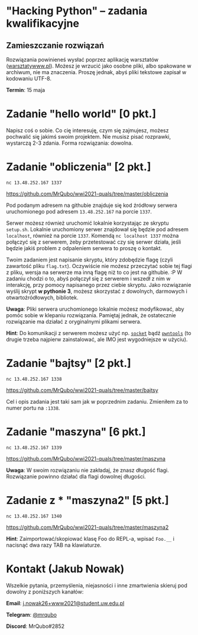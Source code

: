 # "Hacking Python" – zadania kwalifikacyjne


## Zamieszczanie rozwiązań

Rozwiązania powinieneś wysłać poprzez aplikację warsztatów
([warsztatywww.pl](https://warsztatywww.pl/2021/workshop/depyton/solution/)).
Możesz je wrzucić jako osobne pliki, albo spakowane w archiwum, nie ma
znaczenia. Proszę jednak, abyś pliki tekstowe zapisał w kodowaniu UTF-8.

**Termin**: 15 maja


# Zadanie "hello world" [0 pkt.]

Napisz coś o sobie. Co cię interesuję, czym się zajmujesz, możesz pochwalić się
jakimś swoim projektem. Nie musisz pisać rozprawki, wystarczą 2-3 zdania. Forma
rozwiązania: dowolna.

<!-- Część rzeczy, które będziemy robić, może być zależna od wersji pythona. Upewnij
   - się, że umiesz pobrać/zainstalować dowolną wersję pythona na swoim systemie
   - operacyjnym.
   -
   - Na Windowsie i macOS-ie można np. pobrać installer z
   - [python.org](https://www.python.org). Na Linuxie można np. skorzystać z
   - [`pyenv`](https://github.com/pyenv/pyenv). Ja używam
   - [`asdf`](https://asdf-vm.com/#/) i polecam. :) -->


# Zadanie "obliczenia" [2 pkt.]

`nc 13.48.252.167 1337`

https://github.com/MrQubo/wwi2021-quals/tree/master/obliczenia

Pod podanym adresem na githubie znajduje się kod źródłowy serwera uruchomionego
pod adresem `13.48.252.167` na porcie `1337`.

Serwer możesz również uruchomić lokalnie korzystając ze skryptu `setup.sh`.
Lokalnie uruchomiony serwer znajdował się będzie pod adresem `localhost`,
również na porcie `1337`. Komendą `nc localhost 1337` można połączyć się z
serwerem, żeby przetestować czy się serwer działa, jeśli będzie jakiś problem z
odpaleniem serwera to proszę o kontakt.

Twoim zadaniem jest napisanie skryptu, który zdobędzie flagę (czyli zawartość
pliku `flag.txt`). Oczywiście nie możesz przeczytać sobie tej flagi z pliku,
wersja na serwerze ma inną flagę niż to co jest na githubie. :P W zadaniu chodzi
o to, abyś połączył się z serwerem i wszedł z nim w interakcję, przy pomocy
napisanego przez ciebie skryptu. Jako rozwiązanie wyślij skrypt **w pythonie
3**, możesz skorzystać z dowolnych, darmowych i otwartoźródłowych, bibliotek.

**Uwaga**: Pliki serwera uruchomionego lokalnie możesz modyfikować, aby pomóc
sobie w klepaniu rozwiązania. Pamiętaj jednak, że ostatecznie rozwiązanie ma
działać z oryginalnymi plikami serwera.

**Hint**: Do komunikacji z serwerem możesz użyć np.
[`socket`](https://docs.python.org/3/library/socket.html#example) bądź
[`pwntools`](https://docs.pwntools.com/en/latest/tubes/sockets.html?highlight=remote#pwnlib.tubes.remote.remote)
(to drugie trzeba najpierw zainstalować, ale IMO jest wygodniejsze w użyciu).


# Zadanie "bajtsy" [2 pkt.]

`nc 13.48.252.167 1338`

https://github.com/MrQubo/wwi2021-quals/tree/master/bajtsy

Cel i opis zadania jest taki sam jak w poprzednim zadaniu. Zmieniłem za to numer
portu na `:1338`.


# Zadanie "maszyna" [6 pkt.]

`nc 13.48.252.167 1339`

https://github.com/MrQubo/wwi2021-quals/tree/master/maszyna

**Uwaga**: W swoim rozwiązaniu nie zakładaj, że znasz długość flagi. Rozwiązanie
powinno działać dla flagi dowolnej długości.


# Zadanie z * "maszyna2" [5 pkt.]

`nc 13.48.252.167 1340`

https://github.com/MrQubo/wwi2021-quals/tree/master/maszyna2

**Hint**: Zaimportować/skopiować klasę Foo do REPL-a, wpisać `Foo.__` i nacisnąć
dwa razy TAB na klawiaturze.


# Kontakt (Jakub Nowak)

Wszelkie pytania, przemyślenia, niejasności i inne zmartwienia skieruj pod
dowolny z poniższych kanałów:

**Email**: j.nowak26+www2021@student.uw.edu.pl

**Telegram**: [@mrqubo](https://t.me/mrqubo)

**Discord**: MrQubo#2852
